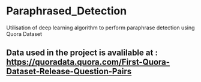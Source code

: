 # Paraphrased_Detection
Utilisation of deep learning algorithm to perform paraphrase detection using Quora Dataset
## Data used in the project is avalilable at : https://quoradata.quora.com/First-Quora-Dataset-Release-Question-Pairs


